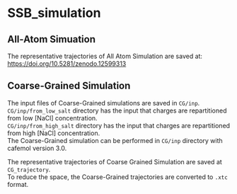# SSB_simulation

## All-Atom Simuation

The representative trajectories of All Atom Simulation are saved at:  
https://doi.org/10.5281/zenodo.12599313

## Coarse-Grained Simulation

The input files of Coarse-Grained simulations are saved in `CG/inp`.  
`CG/inp/from_low_salt` directory has the input that charges are repartitioned from low [NaCl] concentration.  
`CG/inp/from_high_salt` directory has the input that charges are repartitioned from high [NaCl] concentration.  
The Coarse-Grained simulation can be performed in `CG/inp` directory with cafemol version 3.0.  

The representative trajectories of Coarse Grained Simulation are saved at `CG_trajectory`.  
To reduce the space, the Coarse-Grained trajectories are converted to `.xtc` format.

